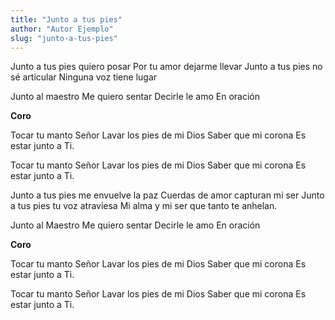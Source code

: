 ```yaml
---
title: "Junto a tus pies"
author: "Autor Ejemplo"
slug: "junto-a-tus-pies"
---
```


Junto a tus pies quiero posar
Por tu amor dejarme llevar
Junto a tus pies no sé articular
Ninguna voz tiene lugar

Junto al maestro
Me quiero sentar
Decirle le amo
En oración

<strong>Coro</strong>

Tocar tu manto Señor
Lavar los pies de mi Dios
Saber que mi corona
Es estar junto a Ti.

Tocar tu manto Señor
Lavar los pies de mi Dios
Saber que mi corona
Es estar junto a Ti.

Junto a tus pies me envuelve la paz
Cuerdas de amor capturan mi ser
Junto a tus pies tu voz atraviesa
Mi alma y mi ser que tanto te anhelan.

Junto al Maestro
Me quiero sentar
Decirle le amo
En oración

<strong>Coro</strong>

Tocar tu manto Señor
Lavar los pies de mi Dios
Saber que mi corona
Es estar junto a Ti.

Tocar tu manto Señor
Lavar los pies de mi Dios
Saber que mi corona
Es estar junto a Ti.
